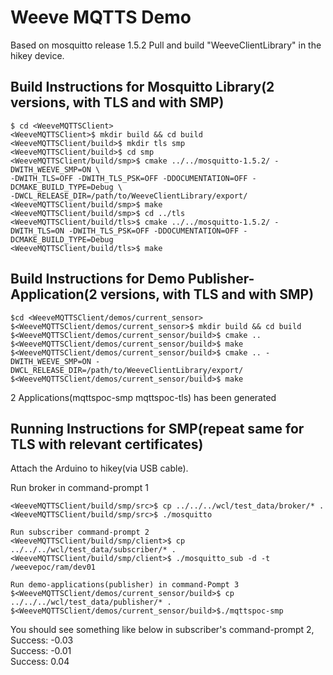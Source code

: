 Weeve MQTTS Demo
================

Based on mosquitto release 1.5.2
Pull and build "WeeveClientLibrary" in the hikey device.

## Build Instructions for Mosquitto Library(2 versions, with TLS and with SMP)

```shell
$ cd <WeeveMQTTSClient>  
<WeeveMQTTSClient>$ mkdir build && cd build  
<WeeveMQTTSClient/build>$ mkdir tls smp  
<WeeveMQTTSClient/build>$ cd smp  
<WeeveMQTTSClient/build/smp>$ cmake ../../mosquitto-1.5.2/ -DWITH_WEEVE_SMP=ON \
-DWITH_TLS=OFF -DWITH_TLS_PSK=OFF -DDOCUMENTATION=OFF -DCMAKE_BUILD_TYPE=Debug \
-DWCL_RELEASE_DIR=/path/to/WeeveClientLibrary/export/  
<WeeveMQTTSClient/build/smp>$ make  
<WeeveMQTTSClient/build/smp>$ cd ../tls  
<WeeveMQTTSClient/build/tls>$ cmake ../../mosquitto-1.5.2/ -DWITH_TLS=ON -DWITH_TLS_PSK=OFF -DDOCUMENTATION=OFF -DCMAKE_BUILD_TYPE=Debug  
<WeeveMQTTSClient/build/tls>$ make  
```

## Build Instructions for Demo Publisher-Application(2 versions, with TLS and with SMP)
```shell
$cd <WeeveMQTTSClient/demos/current_sensor>  
$<WeeveMQTTSClient/demos/current_sensor>$ mkdir build && cd build  
$<WeeveMQTTSClient/demos/current_sensor/build>$ cmake ..  
$<WeeveMQTTSClient/demos/current_sensor/build>$ make  
$<WeeveMQTTSClient/demos/current_sensor/build>$ cmake .. -DWITH_WEEVE_SMP=ON -DWCL_RELEASE_DIR=/path/to/WeeveClientLibrary/export/  
$<WeeveMQTTSClient/demos/current_sensor/build>$ make  
```
2 Applications(mqttspoc-smp  mqttspoc-tls) has been generated

## Running Instructions for SMP(repeat same for TLS with relevant certificates)
Attach the Arduino to hikey(via USB cable).  

Run broker in command-prompt 1  
```shell
<WeeveMQTTSClient/build/smp/src>$ cp ../../../wcl/test_data/broker/* .  
<WeeveMQTTSClient/build/smp/src>$ ./mosquitto  
```

```shell
Run subscriber command-prompt 2  
<WeeveMQTTSClient/build/smp/client>$ cp ../../../wcl/test_data/subscriber/* .  
<WeeveMQTTSClient/build/smp/client>$ ./mosquitto_sub -d -t /weevepoc/ram/dev01  
```

```shell
Run demo-applications(publisher) in command-Pompt 3  
$<WeeveMQTTSClient/demos/current_sensor/build>$ cp ../../../wcl/test_data/publisher/* . 
$<WeeveMQTTSClient/demos/current_sensor/build>$./mqttspoc-smp  
```

You should see something like below in subscriber's command-prompt 2,  
Success: -0.03  
Success: -0.01  
Success: 0.04  
